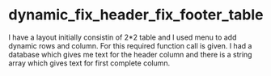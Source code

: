 # dynamic_fix_header_fix_footer_table

I have a layout initially consistin of 2*2 table and I used menu to add dynamic rows and column. For this required function call is given.
I had a database which gives me text for the header column and there is a string array which gives text for first complete column.
